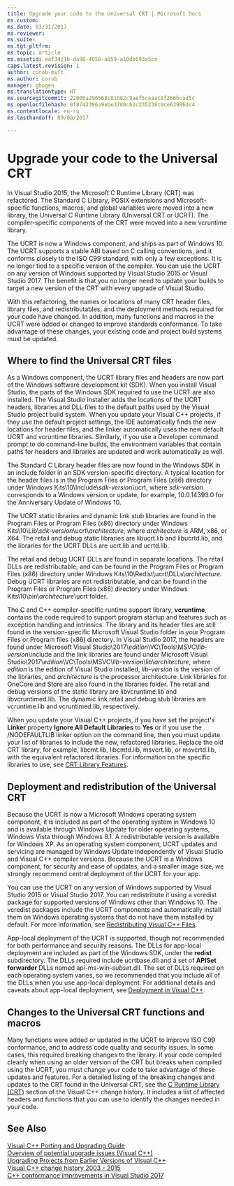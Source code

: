 ```yaml
---
title: Upgrade your code to the Universal CRT | Microsoft Docs
ms.custom: 
ms.date: 03/31/2017
ms.reviewer: 
ms.suite: 
ms.tgt_pltfrm: 
ms.topic: article
ms.assetid: eaf34c1b-da98-4058-a059-a10db693a5ce
caps.latest.revision: 1
author: corob-msft
ms.author: corob
manager: ghogen
ms.translationtype: HT
ms.sourcegitcommit: 22000a296568c01082c9aef5ceaac8f266bcad5c
ms.openlocfilehash: 0f8742396a9ebe3780cb2c235238c9ce63986dc4
ms.contentlocale: ru-ru
ms.lasthandoff: 09/08/2017

---
```

# <a name="upgrade-your-code-to-the-universal-crt"></a>Upgrade your code to the Universal CRT

In Visual Studio 2015, the Microsoft C Runtime Library (CRT) was refactored. The Standard C Library, POSIX extensions and Microsoft-specific functions, macros, and global variables were moved into a new library, the Universal C Runtime Library (Universal CRT or UCRT). The compiler-specific components of the CRT were moved into a new vcruntime library.  
  
The UCRT is now a Windows component, and ships as part of Windows 10. The UCRT supports a stable ABI based on C calling conventions, and it conforms closely to the ISO C99 standard, with only a few exceptions. It is no longer tied to a specific version of the compiler. You can use the UCRT on any version of Windows supported by Visual Studio 2015 or Visual Studio 2017. The benefit is that you no longer need to update your builds to target a new version of the CRT with every upgrade of Visual Studio.  
  
With this refactoring, the names or locations of many CRT header files, library files, and redistributables, and the deployment methods required for your code have changed. In addition, many functions and macros in the UCRT were added or changed to improve standards conformance. To take advantage of these changes, your existing code and project build systems must be updated.  
  
## <a name="where-to-find-the-universal-crt-files"></a>Where to find the Universal CRT files

As a Windows component, the UCRT library files and headers are now part of the Windows software development kit (SDK). When you install Visual Studio, the parts of the Windows SDK required to use the UCRT are also installed. The Visual Studio installer adds the locations of the UCRT headers, libraries and DLL files to the default paths used by the Visual Studio project build system. When you update your Visual C++ projects, if they use the default project settings, the IDE automatically finds the new locations for header files, and the linker automatically uses the new default UCRT and vcruntime libraries. Similarly, if you use a Developer command prompt to do command-line builds, the environment variables that contain paths for headers and libraries are updated and work automatically as well.  
  
The Standard C Library header files are now found in the Windows SDK in an include folder in an SDK version-specific directory. A typical location for the header files is in the Program Files or Program Files (x86) directory under Windows Kits\\10\\Include\\_sdk-version_\\ucrt, where _sdk-version_ corresponds to a Windows version or update, for example, 10.0.14393.0 for the Anniversary Update of Windows 10.   
  
The UCRT static libraries and dynamic link stub libraries are found in the Program Files or Program Files (x86) directory under Windows Kits\\10\\Lib\\_sdk-version_\\ucrt\\_architecture_, where _architecture_ is ARM, x86, or X64. The retail and debug static libraries are libucrt.lib and libucrtd.lib, and the libraries for the UCRT DLLs are ucrt.lib and ucrtd.lib.  
  
The retail and debug UCRT DLLs are found in separate locations. The retail DLLs are redistributable, and can be found in the Program Files or Program Files (x86) directory under Windows Kits\\10\\Redist\\ucrt\\DLLs\\_architecture_\. Debug UCRT libraries are not redistributable, and can be found in the Program Files or Program Files (x86) directory under Windows Kits\\10\\bin\\_architecture_\\ucrt folder.   

The C and C++ compiler-specific runtime support library, **vcruntime**, contains the code required to support program startup and features such as exception handling and intrinsics. The library and its header files are still found in the version-specific Microsoft Visual Studio folder in your Program Files or Program files (x86) directory. In Visual Studio 2017, the headers are found under Microsoft Visual Studio\\2017\\_edition_\\VC\\Tools\\MSVC\\_lib-version_\\include and the link libraries are found under Microsoft Visual Studio\\2017\\_edition_\\VC\\Tools\\MSVC\\_lib-version_\\lib\\_architecture_, where _edition_ is the edition of Visual Studio installed, _lib-version_ is the version of the libraries, and _architecture_ is the processor architecture. Link libraries for OneCore and Store are also found in the libraries folder. The retail and debug versions of the static library are libvcruntime.lib and libvcruntimed.lib. The dynamic link retail and debug stub libraries are vcruntime.lib and vcruntimed.lib, respectively.  
  
When you update your Visual C++ projects, if you have set the project's **Linker** property **Ignore All Default Libraries** to **Yes** or if you use the /NODEFAULTLIB linker option on the command line, then you must update your list of libraries to include the new, refactored libraries. Replace the old CRT library, for example, libcmt.lib, libcmtd.lib, msvcrt.lib, or msvcrtd.lib, with the equivalent refactored libraries. For information on the specific libraries to use, see [CRT Library Features](../c-runtime-library/crt-library-features.md).  
  
## <a name="deployment-and-redistribution-of-the-universal-crt"></a>Deployment and redistribution of the Universal CRT
  
Because the UCRT is now a Microsoft Windows operating system component, it is included as part of the operating system in Windows 10 and is available through Windows Update for older operating systems, Windows Vista through Windows 8.1. A redistributable version is available for Windows XP. As an operating system component, UCRT updates and servicing are managed by Windows Update independently of Visual Studio and Visual C++ compiler versions. Because the UCRT is a Windows component, for security and ease of updates, and a smaller image size, we strongly recommend central deployment of the UCRT for your app.  
  
You can use the UCRT on any version of Windows supported by Visual Studio 2015 or Visual Studio 2017. You can redistribute it using a vcredist package for supported versions of Windows other than Windows 10. The vcredist packages include the UCRT components and automatically install them on Windows operating systems that do not have them installed by default. For more information, see [Redistributing Visual C++ Files](../ide/redistributing-visual-cpp-files.md).  
  
App-local deployment of the UCRT is supported, though not recommended for both performance and security reasons. The DLLs for app-local deployment are included as part of the Windows SDK, under the **redist** subdirectory. The DLLs required include ucrtbase.dll and a set of **APISet forwarder** DLLs named api-ms-win-_subset_.dll. The set of DLLs required on each operating system varies, so we recommended that you include all of the DLLs when you use app-local deployment. For additional details and caveats about app-local deployment, see [Deployment in Visual C++](../ide/deployment-in-visual-cpp.md).  
  
## <a name="changes-to-the-universal-crt-functions-and-macros"></a>Changes to the Universal CRT functions and macros  

Many functions were added or updated in the UCRT to improve ISO C99 conformance, and to address code quality and security issues. In some cases, this required breaking changes to the library. If your code compiled cleanly when using an older version of the CRT but breaks when compiled using the UCRT, you must change your code to take advantage of these updates and features. For a detailed listing of the breaking changes and updates to the CRT found in the Universal CRT, see the [C Runtime Library (CRT)](visual-cpp-change-history-2003-2015.md#BK_CRT) section of the Visual C++ change history. It includes a list of affected headers and functions that you can use to identify the changes needed in your code.  
  
## <a name="see-also"></a>See Also  

[Visual C++ Porting and Upgrading Guide](visual-cpp-porting-and-upgrading-guide.md)  
[Overview of potential upgrade issues (Visual C++)](overview-of-potential-upgrade-issues-visual-cpp.md)  
[Upgrading Projects from Earlier Versions of Visual C++](upgrading-projects-from-earlier-versions-of-visual-cpp.md)  
[Visual C++ change history 2003 - 2015](visual-cpp-change-history-2003-2015.md)  
[C++ conformance improvements in Visual Studio 2017](../cpp-conformance-improvements-2017.md)  

